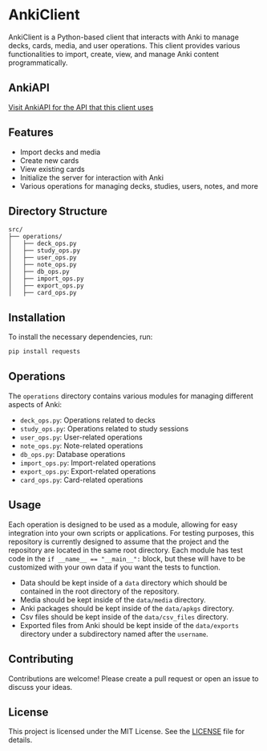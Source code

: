 # AnkiClient

AnkiClient is a Python-based client that interacts with Anki to manage decks, cards, media, and user operations. This client provides various functionalities to import, create, view, and manage Anki content programmatically.

## AnkiAPI
[Visit AnkiAPI for the API that this client uses](https://github.com/ChaseKolozsy/AnkiAPI)

## Features

- Import decks and media
- Create new cards
- View existing cards
- Initialize the server for interaction with Anki
- Various operations for managing decks, studies, users, notes, and more

## Directory Structure

```
src/
├── operations/
│   ├── deck_ops.py
│   ├── study_ops.py
│   ├── user_ops.py
│   ├── note_ops.py
│   ├── db_ops.py
│   ├── import_ops.py
│   ├── export_ops.py
│   ├── card_ops.py
```

## Installation

To install the necessary dependencies, run:

```sh
pip install requests 
```

## Operations

The `operations` directory contains various modules for managing different aspects of Anki:

- `deck_ops.py`: Operations related to decks
- `study_ops.py`: Operations related to study sessions
- `user_ops.py`: User-related operations
- `note_ops.py`: Note-related operations
- `db_ops.py`: Database operations
- `import_ops.py`: Import-related operations
- `export_ops.py`: Export-related operations
- `card_ops.py`: Card-related operations

## Usage

Each operation is designed to be used as a module, allowing for easy integration into your own scripts or applications.
For testing purposes, this repository is currently designed to assume that the project and the repository are located in the same root directory. 
Each module has test code in the `if __name__ == "__main__":` block, but these will have to be customized with your own data if you want the tests to function. 
- Data should be kept inside of a `data` directory which should be contained in the root directory of the repository. 
- Media should be kept inside of the `data/media` directory. 
- Anki packages should be kept inside of the `data/apkgs` directory.
- Csv files should be kept inside of the `data/csv_files` directory.
- Exported files from Anki should be kept inside of the `data/exports` directory under a subdirectory named after the `username`.

## Contributing

Contributions are welcome! Please create a pull request or open an issue to discuss your ideas.

## License

This project is licensed under the MIT License. See the [LICENSE](LICENSE) file for details.
